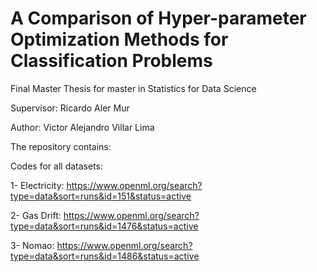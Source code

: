 # A Comparison of Hyper-parameter Optimization Methods for Classification Problems

Final Master Thesis for master in Statistics for Data Science

Supervisor: Ricardo Aler Mur

Author: Victor Alejandro Villar Lima

The repository contains:

Codes for all datasets:

1- Electricity: https://www.openml.org/search?type=data&sort=runs&id=151&status=active

2- Gas Drift: https://www.openml.org/search?type=data&sort=runs&id=1476&status=active

3- Nomao: https://www.openml.org/search?type=data&sort=runs&id=1486&status=active

